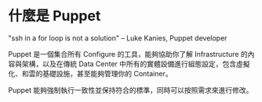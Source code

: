 # 什麼是 Puppet

"ssh in a for loop is not a solution" – Luke Kanies, Puppet developer

Puppet 是一個集合所有 Configure 的工具，能夠協助你了解 Infrastructure 的內容與架構，以及在傳統 Data Center 中所有的實體設備進行組態設定，包含虛擬化、和雲的基礎設施，甚至能夠管理你的 Container。

Puppet 能夠強制執行一致性並保持符合的標準，同時可以按照需求來進行修改。